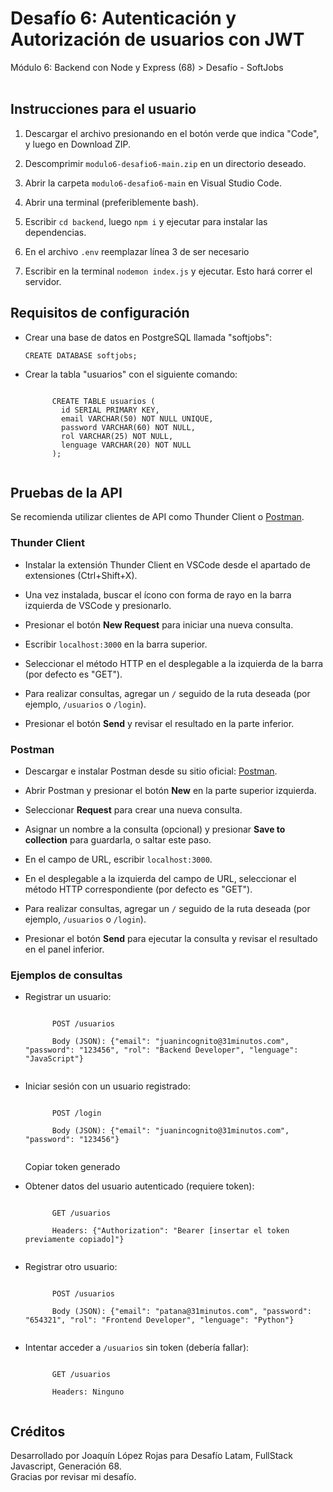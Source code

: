 <h1>Desafío 6: Autenticación y Autorización de usuarios con JWT</h1>
<p>Módulo 6: Backend con Node y Express (68) > Desafío - SoftJobs<br><br></p>

<h2>Instrucciones para el usuario</h2>
<ol>
  <li><p>Descargar el archivo presionando en el botón verde que indica "Code", y luego en Download ZIP.</p></li>
  <li><p>Descomprimir <code>modulo6-desafio6-main.zip</code> en un directorio deseado.</p></li>
  <li><p>Abrir la carpeta <code>modulo6-desafio6-main</code> en Visual Studio Code.</p></li>
  <li><p>Abrir una terminal (preferiblemente bash).</p></li>
  <li><p>Escribir <code>cd backend</code>, luego <code>npm i</code> y ejecutar para instalar las dependencias.</p></li>
  <li><p>En el archivo <code>.env</code> reemplazar línea 3 de ser necesario</p></li>
  <li><p>Escribir en la terminal <code>nodemon index.js</code> y ejecutar. Esto hará correr el servidor.</p></li>
</ol>

<h2>Requisitos de configuración</h2>
<ul>
  <li><p>Crear una base de datos en PostgreSQL llamada "softjobs":</p>
    <code>CREATE DATABASE softjobs;</code>
  </li>
  <li><p>Crear la tabla "usuarios" con el siguiente comando:</p>
    <code>
      CREATE TABLE usuarios (
        id SERIAL PRIMARY KEY,
        email VARCHAR(50) NOT NULL UNIQUE,
        password VARCHAR(60) NOT NULL,
        rol VARCHAR(25) NOT NULL,
        lenguage VARCHAR(20) NOT NULL
      );
    </code>
  </li>
</ul>

<h2>Pruebas de la API</h2>

<p>Se recomienda utilizar clientes de API como Thunder Client o <a href="https://www.postman.com/downloads/" target="_blank">Postman</a>.</p>

<h3>Thunder Client</h3>
<ul>
  <li><p>Instalar la extensión Thunder Client en VSCode desde el apartado de extensiones (Ctrl+Shift+X).</p></li>
  <li><p>Una vez instalada, buscar el ícono con forma de rayo en la barra izquierda de VSCode y presionarlo.</p></li>
  <li><p>Presionar el botón <b>New Request</b> para iniciar una nueva consulta.</p></li>
  <li><p>Escribir <code>localhost:3000</code> en la barra superior.</p></li>
  <li><p>Seleccionar el método HTTP en el desplegable a la izquierda de la barra (por defecto es "GET").</p></li>
  <li><p>Para realizar consultas, agregar un <code>/</code> seguido de la ruta deseada (por ejemplo, <code>/usuarios</code> o <code>/login</code>).</p></li>
  <li><p>Presionar el botón <b>Send</b> y revisar el resultado en la parte inferior.</p></li>
</ul>

<h3>Postman</h3>
<ul>
  <li><p>Descargar e instalar Postman desde su sitio oficial: <a href="https://www.postman.com/downloads/" target="_blank">Postman</a>.</p></li>
  <li><p>Abrir Postman y presionar el botón <b>New</b> en la parte superior izquierda.</p></li>
  <li><p>Seleccionar <b>Request</b> para crear una nueva consulta.</p></li>
  <li><p>Asignar un nombre a la consulta (opcional) y presionar <b>Save to collection</b> para guardarla, o saltar este paso.</p></li>
  <li><p>En el campo de URL, escribir <code>localhost:3000</code>.</p></li>
  <li><p>En el desplegable a la izquierda del campo de URL, seleccionar el método HTTP correspondiente (por defecto es "GET").</p></li>
  <li><p>Para realizar consultas, agregar un <code>/</code> seguido de la ruta deseada (por ejemplo, <code>/usuarios</code> o <code>/login</code>).</p></li>
  <li><p>Presionar el botón <b>Send</b> para ejecutar la consulta y revisar el resultado en el panel inferior.</p></li>
</ul>

<h3>Ejemplos de consultas</h3>
<ul>
  <li><p>Registrar un usuario:</p>
    <code>
      POST /usuarios<br>
      Body (JSON): {"email": "juanincognito@31minutos.com", "password": "123456", "rol": "Backend Developer", "lenguage": "JavaScript"}
    </code>
  </li>
  <li><p>Iniciar sesión con un usuario registrado:</p>
    <code>
      POST /login<br>
      Body (JSON): {"email": "juanincognito@31minutos.com", "password": "123456"}
    </code>
    <p>Copiar token generado</p>
  </li>
  <li><p>Obtener datos del usuario autenticado (requiere token):</p>
    <code>
      GET /usuarios<br>
      Headers: {"Authorization": "Bearer [insertar el token previamente copiado]"}
    </code>
  </li>
  <li><p>Registrar otro usuario:</p>
    <code>
      POST /usuarios<br>
      Body (JSON): {"email": "patana@31minutos.com", "password": "654321", "rol": "Frontend Developer", "lenguage": "Python"}
    </code>
  </li>
  <li><p>Intentar acceder a <code>/usuarios</code> sin token (debería fallar):</p>
    <code>
      GET /usuarios<br>
      Headers: Ninguno
    </code>
  </li>
</ul>

<h2>Créditos</h2>
<p>Desarrollado por Joaquín López Rojas para Desafío Latam, FullStack Javascript, Generación 68.<br>
Gracias por revisar mi desafío.</p>

